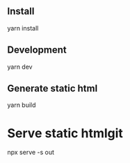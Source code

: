 ## Install
yarn install

## Development
yarn dev

## Generate static html
yarn build

# Serve static htmlgit 
npx serve -s out